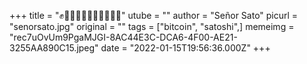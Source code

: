 +++
title = "✊✊🏻✊🏼✊🏽✊🏾✊🏿"
utube = ""
author = "Señor Sato"
picurl = "senorsato.jpg"
original = ""
tags = ["bitcoin", "satoshi",]
memeimg = "rec7uOvUm9PgaMJGI-8AC44E3C-DCA6-4F00-AE21-3255AA890C15.jpeg"
date = "2022-01-15T19:56:36.000Z"
+++